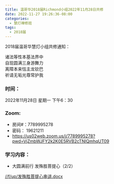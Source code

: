 ```yaml
---
title: 温哥华2018届Richmond小组2022年11月28日共修
date: 2022-11-27 19:26:36-08:00
categories:
  - 慧灯禅修班
tags:
  - 2018届
---
```

2018届温哥华慧灯小组共修通知：

诸法等性本基法界中\
自现圆满三身游舞力\
离障本来怙主龙钦巴\
祈请无垢光尊常护我

### 时间：

2022年11月28日 星期一 下午6：30

### Zoom:

* 房间#：7789995278
* 密码： 19621211
* <https://us02web.zoom.us/j/7789995278?pwd=VjZmbWJFY2k2K0E5RVB2cTNIQmhqUT09>

### 学习内容：

* 大圆满前行 发殊胜菩提心（2/2）

[//f/up/发殊胜菩提心串讲.docx﻿](/f/up/发殊胜菩提心串讲.docx)
